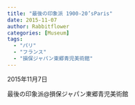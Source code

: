 ```yaml
---
title: "最後の印象派 1900-20’sParis"
date: 2015-11-07
author: Rabbitflower
categories: [Museum]
tags: 
  - "パリ"
  - "フランス"
  - "損保ジャパン東郷青児美術館"
---
```


2015年11月7日

最後の印象派@損保ジャパン東郷青児美術館

